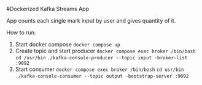 #Dockerized Kafka Streams App

App counts each single mark input by user and gives quantity of it.

How to run:

1. Start docker compose `docker compose up`
2. Create topic and start producer `docker compose exec broker /bin/bash` `cd /usr/bin` `./kafka-console-producer --topic input -broker-list :9092`
3. Start consumer `docker compose exec broker /bin/bash` `cd usr/bin` `./kafka-console-consumer --topic output -bootstrap-server :9092`
